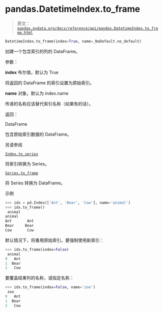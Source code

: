 # pandas.DatetimeIndex.to_frame

> 原文：[`pandas.pydata.org/docs/reference/api/pandas.DatetimeIndex.to_frame.html`](https://pandas.pydata.org/docs/reference/api/pandas.DatetimeIndex.to_frame.html)

```py
DatetimeIndex.to_frame(index=True, name=_NoDefault.no_default)
```

创建一个包含索引的列的 DataFrame。

参数：

**index** 布尔值，默认为 True

将返回的 DataFrame 的索引设置为原始索引。

**name** 对象，默认为 index.name

传递的名称应该替代索引名称（如果有的话）。

返回：

DataFrame

包含原始索引数据的 DataFrame。

另请参阅

[`Index.to_series`](https://pandas.pydata.org/docs/reference/api/pandas.Index.to_series.html#pandas.Index.to_series "pandas.Index.to_series")

将索引转换为 Series。

[`Series.to_frame`](https://pandas.pydata.org/docs/reference/api/pandas.Series.to_frame.html#pandas.Series.to_frame "pandas.Series.to_frame")

将 Series 转换为 DataFrame。

示例

```py
>>> idx = pd.Index(['Ant', 'Bear', 'Cow'], name='animal')
>>> idx.to_frame()
 animal
animal
Ant       Ant
Bear     Bear
Cow       Cow 
```

默认情况下，将重用原始索引。要强制使用新索引：

```py
>>> idx.to_frame(index=False)
 animal
0   Ant
1  Bear
2   Cow 
```

要覆盖结果列的名称，请指定名称：

```py
>>> idx.to_frame(index=False, name='zoo')
 zoo
0   Ant
1  Bear
2   Cow 
```
